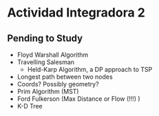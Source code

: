 # Actividad Integradora 2
## Pending to Study

- Floyd Warshall Algorithm 
- Travelling Salesman
    - Held-Karp Algorithm, a DP approach to TSP
- Longest path between two nodes 
- Coords? Possibly geometry? 
- Prim Algorithm (MST)
- Ford Fulkerson (Max Distance or Flow (!!!) )
- K-D Tree 